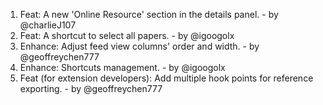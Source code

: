 1. Feat: A new 'Online Resource' section in the details panel. - by @charlieJ107
2. Feat: A shortcut to select all papers. - by @igoogolx
3. Enhance: Adjust feed view columns' order and width. - by @geoffreychen777
4. Enhance: Shortcuts management. - by @igoogolx
5. Feat (for extension developers): Add multiple hook points for reference exporting. - by @geoffreychen777